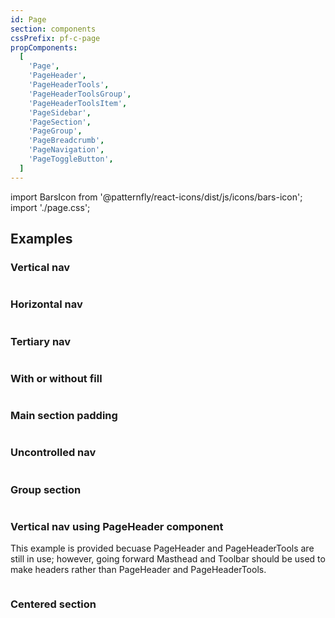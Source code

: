 ```yaml
---
id: Page
section: components
cssPrefix: pf-c-page
propComponents:
  [
    'Page',
    'PageHeader',
    'PageHeaderTools',
    'PageHeaderToolsGroup',
    'PageHeaderToolsItem',
    'PageSidebar',
    'PageSection',
    'PageGroup',
    'PageBreadcrumb',
    'PageNavigation',
    'PageToggleButton',
  ]
---
```


import BarsIcon from '@patternfly/react-icons/dist/js/icons/bars-icon';
import './page.css';

## Examples

### Vertical nav

```ts file="./VerticalNav.tsx"
```

### Horizontal nav

```ts file="./HorizontalNav.tsx"
```

### Tertiary nav

```ts file="./TertiaryNav.tsx"
```

### With or without fill

```ts file="./WithOrWithoutFill.tsx"
```

### Main section padding

```ts file="./MainSectionPadding.tsx"
```

### Uncontrolled nav

```ts file="./UncontrolledNav.tsx"
```

### Group section

```ts file="./GroupSection.tsx"
```

### Vertical nav using PageHeader component

This example is provided becuase PageHeader and PageHeaderTools are still in use; however, going forward Masthead and Toolbar should be used to make headers rather than PageHeader and PageHeaderTools.

```ts file="./VerticalNavUsingPageHeaderComponent.tsx"
```

### Centered section

```ts file="./CenteredSection.tsx"
```
